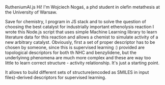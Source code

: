 RutheniumAI.js
Hi! I'm Wojciech Nogaś, a phd student in olefin metathesis at the University of Warsaw.

Save for chemistry, I program in JS stack and to solve the question of choosing the best catalyst for industrially important ethenolysis reaction I wrote this Node.js script that uses simple Machine Learning library to learn literature data for this reaction and allows a chemist to simulate activity of a new arbitrary catalyst. Obviously, first a set of proper descriptor has to be chosen by someone, since this is supervised learning :) provided are topological descriptors for both th NHC and benzylidene, but the underlyinng phenomena are much more complex and these are way too little to learn correct structure - activity relationship. It's just a starting point.

It allows to build different sets of structure(encoded as SMILES in input files)-derived descriptors for supervised learning.
